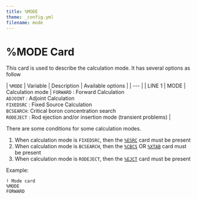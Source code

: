 ```yaml
---
title: %MODE
theme: _config.yml
filename: mode
---
```


# %MODE Card

This card is used to describe the calculation mode. It has several options as follow

| `%MODE` | Variable | Description | Available options |
| --- |
| LINE 1 | MODE | Calculation mode | `FORWARD`  : Forward Calculation<br>`ADJOINT`   : Adjoint Calculation<br>`FIXEDSRC` : Fixed Source Calculation<br>`BCSEARCH`: Critical boron concentration search<br>`RODEJECT` : Rod ejection and/or insertion mode (transient problems) |

There are some conditions for some calculation modes.
1. When calculation mode is `FIXEDSRC`, then the [`%ESRC`](https://imronuke.github.io/KOMODO/esrc) card must be present
2. When calculation mode is `BCSEARCH`, then the [`%CBCS`](https://imronuke.github.io/KOMODO/cbcs) OR [`%XTAB`](https://imronuke.github.io/KOMODO/xtab) card must be present
3. When calculation mode is `RODEJECT`, then the [`%EJCT`](https://imronuke.github.io/KOMODO/ejct) card must be present

Example:
```
! Mode card
%MODE
FORWARD
```
